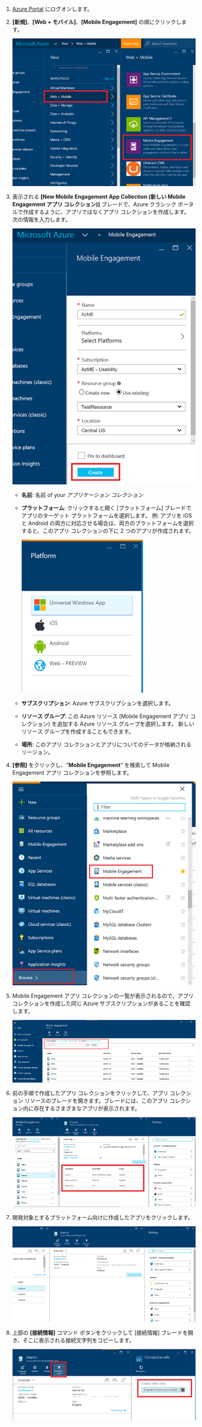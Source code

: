 
1. [Azure Portal](https://portal.azure.com) にログオンします。
2. **[新規]**、**[Web + モバイル]**、**[Mobile Engagement]** の順にクリックします。
   
    ![](./media/mobile-engagement-create-app-in-portal-new/browse-azme-extension.png)
3. 表示される **[New Mobile Engagement App Collection (新しい Mobile Engagement アプリ コレクション)]** ブレードで、Azure クラシック ポータルで作成するように、アプリではなくアプリ コレクションを作成します。 次の情報を入力します。
   
    ![](./media/mobile-engagement-create-app-in-portal-new/new-azme-app.png)
   
   * **名前**: 名前 of your *アプリケーション コレクション* 
   * **プラットフォーム**: クリックすると開く [プラットフォーム] ブレードでアプリのターゲット プラットフォームを選択します。 例: アプリを iOS と Android の両方に対応させる場合は、両方のプラットフォームを選択すると、このアプリ コレクションの下に 2 つのアプリが作成されます。 
     
      ![](./media/mobile-engagement-create-app-in-portal-new/choose-platform.png)
   * **サブスクリプション**: Azure サブスクリプションを選択します。 
   * **リソース グループ**: この Azure リソース (Mobile Engagement アプリ コレクション) を追加する Azure リソース グループを選択します。 新しいリソース グループを作成することもできます。  
   * **場所**: このアプリ コレクションとアプリについてのデータが格納されるリージョン。
4. **[参照]** をクリックし、"**Mobile Engagement**" を検索して Mobile Engagement アプリ コレクションを参照します。
   
    ![](./media/mobile-engagement-create-app-in-portal-new/browse-mobile-engagement-menu.png)
5. Mobile Engagement アプリ コレクションの一覧が表示されるので、アプリ コレクションを作成した同じ Azure サブスクリプションがあることを確認します。
   
    ![](./media/mobile-engagement-create-app-in-portal-new/browse-mobile-engagement.png)
6. 前の手順で作成したアプリ コレクションをクリックして、アプリ コレクション リソースのブレードを開きます。ブレードには、このアプリ コレクション内に存在するさまざまなアプリが表示されます。 
   
    ![](./media/mobile-engagement-create-app-in-portal-new/mobile-engagement-app-collection.png)
7. 開発対象とするプラットフォーム向けに作成したアプリをクリックします。 
   
    ![](./media/mobile-engagement-create-app-in-portal-new/mobile-engagement-app.png)
8. 上部の **[接続情報]** コマンド ボタンをクリックして [接続情報] ブレードを開き、そこに表示される接続文字列をコピーします。 
   
    ![](./media/mobile-engagement-create-app-in-portal-new/app-connection-info.png)

